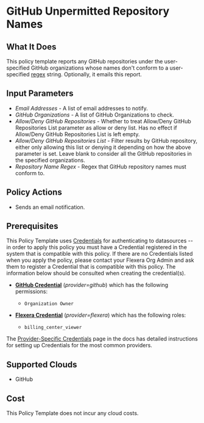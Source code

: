# GitHub Unpermitted Repository Names

## What It Does

This policy template reports any GitHub repositories under the user-specified GitHub organizations whose names don't conform to a user-specified [regex](https://en.wikipedia.org/wiki/Regular_expression) string. Optionally, it emails this report.

## Input Parameters

- *Email Addresses* - A list of email addresses to notify.
- *GitHub Organizations* - A list of GitHub Organizations to check.
- *Allow/Deny GitHub Repositories* - Whether to treat Allow/Deny GitHub Repositories List parameter as allow or deny list. Has no effect if Allow/Deny GitHub Repositories List is left empty.
- *Allow/Deny GitHub Repositories List* - Filter results by GitHub repository, either only allowing this list or denying it depending on how the above parameter is set. Leave blank to consider all the GitHub repositories in the specified organizations.
- *Repository Name Regex* - Regex that GitHub repository names must conform to.

## Policy Actions

- Sends an email notification.

## Prerequisites

This Policy Template uses [Credentials](https://docs.flexera.com/flexera/EN/Automation/ManagingCredentialsExternal.htm) for authenticating to datasources -- in order to apply this policy you must have a Credential registered in the system that is compatible with this policy. If there are no Credentials listed when you apply the policy, please contact your Flexera Org Admin and ask them to register a Credential that is compatible with this policy. The information below should be consulted when creating the credential(s).

- [**GitHub Credential**](https://docs.flexera.com/flexera/EN/Automation/GenericCredentials.htm#automationadmin_1982464505_1121389) (*provider=github*) which has the following permissions:
  - `Organization Owner`

- [**Flexera Credential**](https://docs.flexera.com/flexera/EN/Automation/ProviderCredentials.htm) (*provider=flexera*) which has the following roles:
  - `billing_center_viewer`

The [Provider-Specific Credentials](https://docs.flexera.com/flexera/EN/Automation/ProviderCredentials.htm) page in the docs has detailed instructions for setting up Credentials for the most common providers.

## Supported Clouds

- GitHub

## Cost

This Policy Template does not incur any cloud costs.
